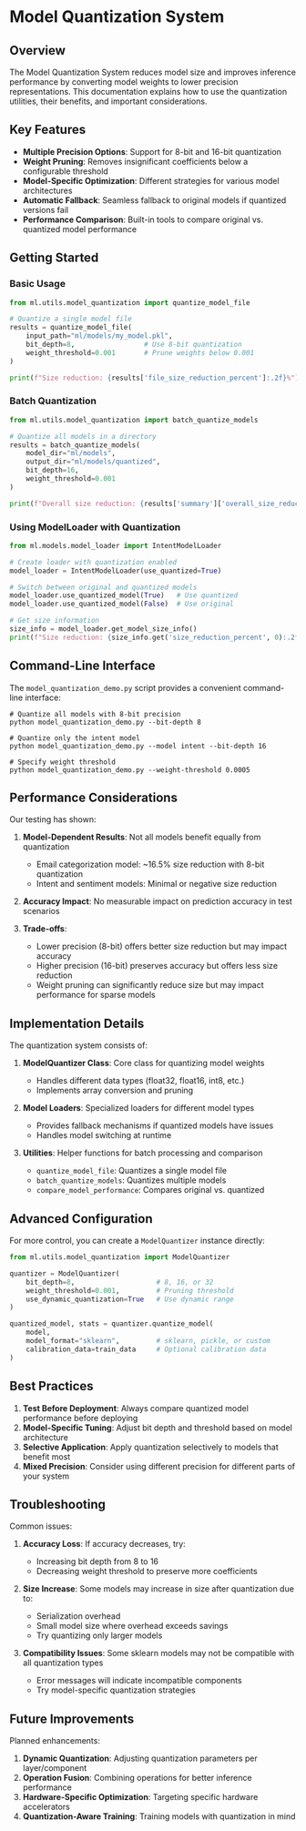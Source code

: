 # Model Quantization System

## Overview

The Model Quantization System reduces model size and improves inference performance by converting model weights to lower precision representations. This documentation explains how to use the quantization utilities, their benefits, and important considerations.

## Key Features

- **Multiple Precision Options**: Support for 8-bit and 16-bit quantization
- **Weight Pruning**: Removes insignificant coefficients below a configurable threshold
- **Model-Specific Optimization**: Different strategies for various model architectures
- **Automatic Fallback**: Seamless fallback to original models if quantized versions fail
- **Performance Comparison**: Built-in tools to compare original vs. quantized model performance

## Getting Started

### Basic Usage

```python
from ml.utils.model_quantization import quantize_model_file

# Quantize a single model file
results = quantize_model_file(
    input_path="ml/models/my_model.pkl",
    bit_depth=8,                 # Use 8-bit quantization
    weight_threshold=0.001       # Prune weights below 0.001
)

print(f"Size reduction: {results['file_size_reduction_percent']:.2f}%")
```

### Batch Quantization

```python
from ml.utils.model_quantization import batch_quantize_models

# Quantize all models in a directory
results = batch_quantize_models(
    model_dir="ml/models",
    output_dir="ml/models/quantized",
    bit_depth=16,
    weight_threshold=0.001
)

print(f"Overall size reduction: {results['summary']['overall_size_reduction_percent']:.2f}%")
```

### Using ModelLoader with Quantization

```python
from ml.models.model_loader import IntentModelLoader

# Create loader with quantization enabled
model_loader = IntentModelLoader(use_quantized=True)

# Switch between original and quantized models
model_loader.use_quantized_model(True)   # Use quantized
model_loader.use_quantized_model(False)  # Use original

# Get size information
size_info = model_loader.get_model_size_info()
print(f"Size reduction: {size_info.get('size_reduction_percent', 0):.2f}%")
```

## Command-Line Interface

The `model_quantization_demo.py` script provides a convenient command-line interface:

```shell
# Quantize all models with 8-bit precision
python model_quantization_demo.py --bit-depth 8

# Quantize only the intent model
python model_quantization_demo.py --model intent --bit-depth 16

# Specify weight threshold
python model_quantization_demo.py --weight-threshold 0.0005
```

## Performance Considerations

Our testing has shown:

1. **Model-Dependent Results**: Not all models benefit equally from quantization
   - Email categorization model: ~16.5% size reduction with 8-bit quantization
   - Intent and sentiment models: Minimal or negative size reduction

2. **Accuracy Impact**: No measurable impact on prediction accuracy in test scenarios

3. **Trade-offs**:
   - Lower precision (8-bit) offers better size reduction but may impact accuracy
   - Higher precision (16-bit) preserves accuracy but offers less size reduction
   - Weight pruning can significantly reduce size but may impact performance for sparse models

## Implementation Details

The quantization system consists of:

1. **ModelQuantizer Class**: Core class for quantizing model weights
   - Handles different data types (float32, float16, int8, etc.)
   - Implements array conversion and pruning

2. **Model Loaders**: Specialized loaders for different model types
   - Provides fallback mechanisms if quantized models have issues
   - Handles model switching at runtime

3. **Utilities**: Helper functions for batch processing and comparison
   - `quantize_model_file`: Quantizes a single model file
   - `batch_quantize_models`: Quantizes multiple models
   - `compare_model_performance`: Compares original vs. quantized

## Advanced Configuration

For more control, you can create a `ModelQuantizer` instance directly:

```python
from ml.utils.model_quantization import ModelQuantizer

quantizer = ModelQuantizer(
    bit_depth=8,                    # 8, 16, or 32
    weight_threshold=0.001,         # Pruning threshold
    use_dynamic_quantization=True   # Use dynamic range
)

quantized_model, stats = quantizer.quantize_model(
    model,
    model_format="sklearn",         # sklearn, pickle, or custom
    calibration_data=train_data     # Optional calibration data
)
```

## Best Practices

1. **Test Before Deployment**: Always compare quantized model performance before deploying
2. **Model-Specific Tuning**: Adjust bit depth and threshold based on model architecture
3. **Selective Application**: Apply quantization selectively to models that benefit most
4. **Mixed Precision**: Consider using different precision for different parts of your system

## Troubleshooting

Common issues:

1. **Accuracy Loss**: If accuracy decreases, try:
   - Increasing bit depth from 8 to 16
   - Decreasing weight threshold to preserve more coefficients

2. **Size Increase**: Some models may increase in size after quantization due to:
   - Serialization overhead
   - Small model size where overhead exceeds savings
   - Try quantizing only larger models

3. **Compatibility Issues**: Some sklearn models may not be compatible with all quantization types
   - Error messages will indicate incompatible components
   - Try model-specific quantization strategies

## Future Improvements

Planned enhancements:

1. **Dynamic Quantization**: Adjusting quantization parameters per layer/component
2. **Operation Fusion**: Combining operations for better inference performance
3. **Hardware-Specific Optimization**: Targeting specific hardware accelerators
4. **Quantization-Aware Training**: Training models with quantization in mind 